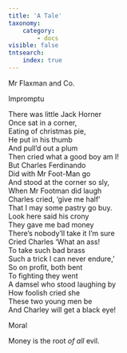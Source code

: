 ```yaml
---
title: 'A Tale'
taxonomy:
    category:
        - docs
visible: false
tntsearch:
    index: true
---
```


<div class="author">Mr Flaxman and Co.</div>

<span class="title">Impromptu</span>  
  
There was little Jack Horner  
Once sat in a corner,  
Eating of christmas pie,  
He put in his thumb  
And pull’d out a plum  
Then cried what a good boy am I!  
But Charles Ferdinando  
Did with Mr Foot-Man go  
And stood at the corner so sly,  
When Mr Footman did laugh  
Charles cried, ‘give me half’  
That I may some pastry go buy.  
Look here said his crony  
They gave me bad money  
There’s nobody’ll take it I’m sure  
Cried Charles ‘What an ass!  
To take such bad brass  
Such a trick I can never endure,’  
So on profit, both bent  
To fighting they went  
A damsel who stood laughing by  
How foolish cried she  
These two young men be  
And Charley will get a black eye!  
  
Moral  
  
Money is the root _of all_ evil.